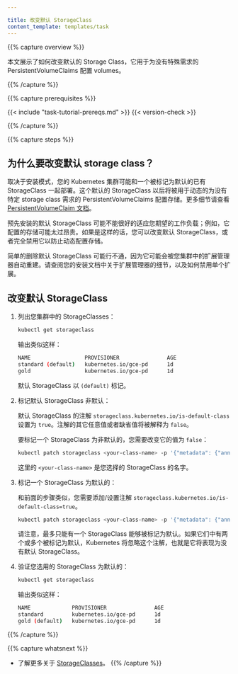 ```yaml
---

title: 改变默认 StorageClass
content_template: templates/task
---
```


{{% capture overview %}}

本文展示了如何改变默认的 Storage Class，它用于为没有特殊需求的 PersistentVolumeClaims 配置 volumes。

{{% /capture %}}

{{% capture prerequisites %}}

{{< include "task-tutorial-prereqs.md" >}} {{< version-check >}}

{{% /capture %}}

{{% capture steps %}}


## 为什么要改变默认 storage class？


取决于安装模式，您的 Kubernetes 集群可能和一个被标记为默认的已有 StorageClass 一起部署。这个默认的 StorageClass 以后将被用于动态的为没有特定 storage class 需求的 PersistentVolumeClaims 配置存储。更多细节请查看 [PersistentVolumeClaim 文档](/docs/user-guide/persistent-volumes/#class-1)。


预先安装的默认 StorageClass 可能不能很好的适应您期望的工作负载；例如，它配置的存储可能太过昂贵。如果是这样的话，您可以改变默认 StorageClass，或者完全禁用它以防止动态配置存储。


简单的删除默认 StorageClass 可能行不通，因为它可能会被您集群中的扩展管理器自动重建。请查阅您的安装文档中关于扩展管理器的细节，以及如何禁用单个扩展。


## 改变默认 StorageClass


1. 列出您集群中的 StorageClasses：

    ```bash
    kubectl get storageclass
    ```

    输出类似这样：

    ```bash
    NAME                 PROVISIONER               AGE
    standard (default)   kubernetes.io/gce-pd      1d
    gold                 kubernetes.io/gce-pd      1d
    ```

   默认 StorageClass 以 `(default)` 标记。


2. 标记默认 StorageClass  非默认：


      默认 StorageClass 的注解 `storageclass.kubernetes.io/is-default-class` 设置为 `true`。注解的其它任意值或者缺省值将被解释为 `false`。

      要标记一个 StorageClass 为非默认的，您需要改变它的值为 `false`： 
   
      ```bash
      kubectl patch storageclass <your-class-name> -p '{"metadata": {"annotations":{"storageclass.kubernetes.io/is-default-class":"false"}}}'
      ```


      这里的 `<your-class-name>` 是您选择的 StorageClass 的名字。


3. 标记一个 StorageClass 为默认的：


      和前面的步骤类似，您需要添加/设置注解 `storageclass.kubernetes.io/is-default-class=true`。

      ```bash
      kubectl patch storageclass <your-class-name> -p '{"metadata": {"annotations":{"storageclass.kubernetes.io/is-default-class":"true"}}}'
      ```

      请注意，最多只能有一个 StorageClass 能够被标记为默认。如果它们中有两个或多个被标记为默认，Kubernetes 将忽略这个注解，也就是它将表现为没有默认 StorageClass。


4. 验证您选用的 StorageClass 为默认的：

      ```bash
      kubectl get storageclass
      ```

      输出类似这样：

      ```bash
      NAME             PROVISIONER               AGE
      standard         kubernetes.io/gce-pd      1d
      gold (default)   kubernetes.io/gce-pd      1d
      ```

{{% /capture %}}

{{% capture whatsnext %}}

* 了解更多关于  [StorageClasses](/docs/concepts/storage/persistent-volumes/)。
  {{% /capture %}}


